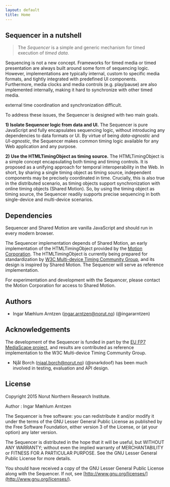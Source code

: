 ```yaml
---
layout: default
title: Home
---
```


## Sequencer in a nutshell

> The *Sequencer* is a simple and generic mechanism for timed execution of *timed data*.

Sequencing is not a new concept. Frameworks for timed media or timed presentation are always built around some form of sequencing logic. However, implementations are typically internal, custom to specific media formats, and tightly integrated with predefined UI components. Furthermore, media clocks and media controls (e.g. play/pause) are also implemented internally, making it hard to synchronize with other timed media.

external time coordination and synchronization difficult.

To address these issues, the Sequencer is designed with two main goals.

**1) Isolate Sequencer logic from data and UI.**
The Sequencer is pure JavaScript and fully encapsulates sequencing logic, without introducing any dependencies to data formats or UI. By virtue of being *data-agnostic* and *UI-agnostic*, the Sequencer makes common timing logic available for any Web application and any purpose.

**2) Use the HTMLTimingObject as timing source.**
The HTMLTimingObject is a simple concept encapsulating both timing and timing controls. It is proposed as a unifying approach for temporal interoperability in the Web. In short, by sharing a single timing object as timing source, independent components may be precisely coordinated in time. Crucially, this is also true in the distributed scenario, as timing objects support synchronization with online timing objects (Shared Motion). So, by using the timing object as timing source, the Sequencer readily supports precise sequencing in both single-device and multi-device scenarios.

## Dependencies
Sequencer and Shared Motion are vanilla JavaScript and should run in every modern browser.

The Sequencer implementation depends of Shared Motion, an early implementation of the HTMLTimingObject provided by the [Motion Corporation](http://motioncorporation.com). The HTMLTimingObject is currently being prepared for standardization by [W3C Multi-device Timing Community Group](https://www.w3.org/community/webtiming/), and its design is inspired by Shared Motion. The Sequencer will serve as reference implementation.

For experimentation and development with the Sequencer, please contact the Motion Corporation for access to Shared Motion.

## Authors
- Ingar Mæhlum Arntzen (ingar.arntzen@norut.no) (@ingararntzen)

## Acknowledgements
The development of the Sequencer is funded in part by the [EU FP7 MediaScape project](http://mediascapeproject.eu), and results are contributed as reference implementation to the W3C Multi-device Timing Community Group.

- Njål Borch (njaal.borch@norut.no) (@snarkdoof) has been much involved in testing, evaluation and API design.

## License

Copyright 2015 Norut Northern Research Institute.

Author : Ingar Mæhlum Arntzen

The Sequencer is free software: you can redistribute it and/or modify it under the terms of the GNU Lesser General Public License as published by the Free Software Foundation, either version 3 of the License, or (at your option) any later version.

The Sequencer is distributed in the hope that it will be useful, but WITHOUT ANY WARRANTY; without even the implied warranty of MERCHANTABILITY or FITNESS FOR A PARTICULAR PURPOSE.  See the GNU Lesser General Public License for more details.

You should have received a copy of the GNU Lesser General Public License along with the Sequencer.  If not, see [http://www.gnu.org/licenses/](http://www.gnu.org/licenses/).
